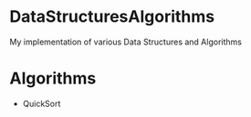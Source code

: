 # DataStructuresAlgorithms
My implementation of various Data Structures and Algorithms

Algorithms
==========
* QuickSort
